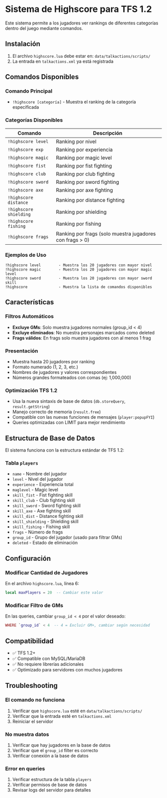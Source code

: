 # Sistema de Highscore para TFS 1.2

Este sistema permite a los jugadores ver rankings de diferentes categorías dentro del juego mediante comandos.

## Instalación

1. El archivo `highscore.lua` debe estar en: `data/talkactions/scripts/`
2. La entrada en `talkactions.xml` ya está registrada

## Comandos Disponibles

### Comando Principal
- `!highscore [categoría]` - Muestra el ranking de la categoría especificada

### Categorías Disponibles

| Comando | Descripción |
|---------|-------------|
| `!highscore level` | Ranking por nivel |
| `!highscore exp` | Ranking por experiencia |
| `!highscore magic` | Ranking por magic level |
| `!highscore fist` | Ranking por fist fighting |
| `!highscore club` | Ranking por club fighting |
| `!highscore sword` | Ranking por sword fighting |
| `!highscore axe` | Ranking por axe fighting |
| `!highscore distance` | Ranking por distance fighting |
| `!highscore shielding` | Ranking por shielding |
| `!highscore fishing` | Ranking por fishing |
| `!highscore frags` | Ranking por frags (solo muestra jugadores con frags > 0) |

### Ejemplos de Uso
```
!highscore level        - Muestra los 20 jugadores con mayor nivel
!highscore magic        - Muestra los 20 jugadores con mayor magic level
!highscore sword        - Muestra los 20 jugadores con mayor sword skill
!highscore              - Muestra la lista de comandos disponibles
```

## Características

### Filtros Automáticos
- **Excluye GMs**: Solo muestra jugadores normales (group_id < 4)
- **Excluye eliminados**: No muestra personajes marcados como deleted
- **Frags válidos**: En frags solo muestra jugadores con al menos 1 frag

### Presentación
- Muestra hasta 20 jugadores por ranking
- Formato numerado (1, 2, 3, etc.)
- Nombres de jugadores y valores correspondientes
- Números grandes formateados con comas (ej: 1,000,000)

### Optimización TFS 1.2
- Usa la nueva sintaxis de base de datos (`db.storeQuery`, `result.getString`)
- Manejo correcto de memoria (`result.free`)
- Compatible con las nuevas funciones de mensajes (`player:popupFYI`)
- Queries optimizadas con LIMIT para mejor rendimiento

## Estructura de Base de Datos

El sistema funciona con la estructura estándar de TFS 1.2:

### Tabla `players`
- `name` - Nombre del jugador
- `level` - Nivel del jugador
- `experience` - Experiencia total
- `maglevel` - Magic level
- `skill_fist` - Fist fighting skill
- `skill_club` - Club fighting skill
- `skill_sword` - Sword fighting skill
- `skill_axe` - Axe fighting skill
- `skill_dist` - Distance fighting skill
- `skill_shielding` - Shielding skill
- `skill_fishing` - Fishing skill
- `frags` - Número de frags
- `group_id` - Grupo del jugador (usado para filtrar GMs)
- `deleted` - Estado de eliminación

## Configuración

### Modificar Cantidad de Jugadores
En el archivo `highscore.lua`, línea 6:
```lua
local maxPlayers = 20  -- Cambiar este valor
```

### Modificar Filtro de GMs
En las queries, cambiar `group_id < 4` por el valor deseado:
```lua
WHERE `group_id` < 4  -- 4 = Excluir GM+, cambiar según necesidad
```

## Compatibilidad

- ✅ TFS 1.2+
- ✅ Compatible con MySQL/MariaDB
- ✅ No requiere librerías adicionales
- ✅ Optimizado para servidores con muchos jugadores

## Troubleshooting

### El comando no funciona
1. Verificar que `highscore.lua` esté en `data/talkactions/scripts/`
2. Verificar que la entrada esté en `talkactions.xml`
3. Reiniciar el servidor

### No muestra datos
1. Verificar que hay jugadores en la base de datos
2. Verificar que el `group_id` filter es correcto
3. Verificar conexión a la base de datos

### Error en queries
1. Verificar estructura de la tabla `players`
2. Verificar permisos de base de datos
3. Revisar logs del servidor para detalles